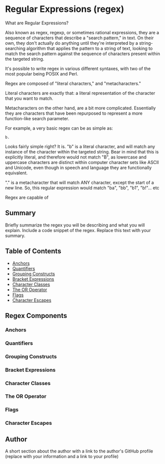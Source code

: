 # Regular Expressions (regex) 

What are Regular Expressions?


Also known as regex, regexp, or sometimes rational expressions, they are a sequence of characters that describe a "search pattern," in text.
On their own, they don't actually do anything until they're interpreted by a string-searching algorithm that applies the pattern to a string of text, looking to match the search pattern against the sequence of characters present within the targeted string.

It's possible to write regex in various different syntaxes, with two of the most popular being POSIX and Perl.

Regex are composed of "literal characters," and "metacharacters."

Literal characters are exactly that: a literal representation of the character that you want to match.

Metacharacters on the other hand, are a bit more complicated. Essentially they are characters that have been repurposed to represent a more function-like search parameter.

For example, a very basic regex can be as simple as: 

`b.`

Looks fairly simple right? It is. "b" is a literal character, and will match any instance of the character within the targeted string. Bear in mind that this is explicitly literal, and therefore would not match "B", as lowercase and uppercase characters are distinct within computer character sets like ASCII and Unicode, even though in speech and language they are functionally equivalent. 


"." is a metacharacter that will match ANY character, except the start of a new line. So, this regular expression would match "ba", "bb", "b1", "b!"... etc

Regex are capable of 


## Summary

Briefly summarize the regex you will be describing and what you will explain. Include a code snippet of the regex. Replace this text with your summary.

## Table of Contents

- [Anchors](#anchors)
- [Quantifiers](#quantifiers)
- [Grouping Constructs](#grouping-constructs)
- [Bracket Expressions](#bracket-expressions)
- [Character Classes](#character-classes)
- [The OR Operator](#the-or-operator)
- [Flags](#flags)
- [Character Escapes](#character-escapes)

## Regex Components

### Anchors

### Quantifiers

### Grouping Constructs

### Bracket Expressions

### Character Classes

### The OR Operator

### Flags

### Character Escapes

## Author

A short section about the author with a link to the author's GitHub profile (replace with your information and a link to your profile)
